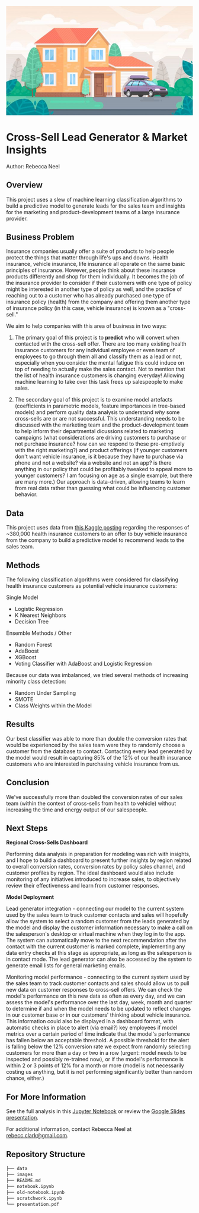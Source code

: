 ![Cartoon Picture of a House with a Car in Driveway](images/house_and_car.jpeg)

# Cross-Sell Lead Generator & Market Insights

Author: Rebecca Neel

## Overview

This project uses a slew of machine learning classification algorithms to build a predictive model to generate leads for the sales team and insights for the marketing and product-development teams of a large insurance provider.

## Business Problem

Insurance companies usually offer a suite of products to help people protect the things that matter through life's ups and downs. Health insurance, vehicle insurance, life insurance all operate on the same basic principles of insurance. However, people think about these insurance products differently and shop for them individually. It becomes the job of the insurance provider to consider if their customers with one type of policy might be interested in another type of policy as well, and the practice of reaching out to a customer who has already purchased one type of insurance policy (health) from the company and offering them another type of insurance policy (in this case, vehicle insurance) is known as a "cross-sell."

We aim to help companies with this area of business in two ways:

1. The primary goal of this project is to **predict** who will convert when contacted with the cross-sell offer. There are too many existing health insurance customers for any individual employee or even team of employees to go through them all and classify them as a lead or not, especially when you consider the mental fatigue this could induce on top of needing to actually make the sales contact. Not to mention that the list of health insurance customers is changing everyday! Allowing machine learning to take over this task frees up salespeople to make sales.

2. The secondary goal of this project is to examine model artefacts (coefficients in parametric models, feature importances in tree-based models) and perform quality data analysis to understand *why* some cross-sells are or are not successful. This understanding needs to be discussed with the marketing team and the product-development team to help inform their departmental dicussions related to marketing campaigns (what considerations are driving customers to purchase or not purchase insurance? how can we respond to these pre-emptively with the right marketing?) and product offerings (if younger customers don't want vehicle insurance, is it because they have to purchase via phone and not a website? via a website and not an app? is there anything in our policy that could be profitably tweaked to appeal more to younger customers? I am focusing on age as a single example, but there are many more.) Our approach is data-driven, allowing teams to learn from real data rather than guessing what could be influencing customer behavior.

## Data

This project uses data from [this Kaggle posting](https://www.kaggle.com/datasets/anmolkumar/health-insurance-cross-sell-prediction) regarding the responses of ~380,000 health insurance customers to an offer to buy vehicle insurance from the company to build a predictive model to recommend leads to the sales team.

## Methods

The following classification algorithms were considered for classifying health insurance customers as potential vehicle insurance customers:

Single Model
- Logistic Regression
- K Nearest Neighbors
- Decision Tree

Ensemble Methods / Other
- Random Forest
- AdaBoost
- XGBoost
- Voting Classifier with AdaBoost and Logistic Regression

Because our data was imbalanced, we tried several methods of increasing minority class detection:

- Random Under Sampling
- SMOTE
- Class Weights within the Model

## Results

Our best classifier was able to more than double the conversion rates that would be experienced by the sales team were they to randomly choose a customer from the database to contact. Contacting every lead generated by the model would result in capturing 85% of the 12% of our health insurance customers who are interested in purchasing vehicle insurance from us.

## Conclusion

We've successfully more than doubled the conversion rates of our sales team (within the context of cross-sells from health to vehicle) without increasing the time and energy output of our salespeople.

## Next Steps

**Regional Cross-Sells Dashboard**

Performing data analysis in preparation for modeling was rich with insights, and I hope to build a dashboard to present further insights by region related to overall conversion rates, conversion rates by policy sales channel, and customer profiles by region. The ideal dashboard would also include monitoring of any initiatives introduced to increase sales, to objectively review their effectiveness and learn from customer responses.

**Model Deployment**

Lead generator integration - connecting our model to the current system used by the sales team to track customer contacts and sales will hopefully allow the system to select a random customer from the leads generated by the model and display the customer information necessary to make a call on the salesperson's desktop or virtual machine when they log in to the app. The system can automatically move to the next recommendation after the contact with the current customer is marked complete, implementing any data entry checks at this stage as appropriate, as long as the salesperson is in contact mode. The lead generator can also be accessed by the system to generate email lists for general marketing emails.

Monitoring model performance - connecting to the current system used by the sales team to track customer contacts and sales should allow us to pull new data on customer responses to cross-sell offers. We can check the model's performance on this new data as often as every day, and we can assess the model's performance over the last day, week, month and quarter to determine if and when the model needs to be updated to reflect changes in our customer base or in our customers' thinking about vehicle insurance. This information could also be displayed in a dashboard format, with automatic checks in place to alert (via email?) key employees if model metrics over a certain period of time indicate that the model's performance has fallen below an acceptable threshold. A possible threshold for the alert is falling below the 12% conversion rate we expect from randomly selecting customers for more than a day or two in a row (urgent: model needs to be inspected and possibly re-trained now), or if the model's performance is within 2 or 3 points of 12% for a month or more (model is not necessarily costing us anything, but it is not performing significantly better than random chance, either.)


## For More Information

See the full analysis in this [Jupyter Notebook](notebook.ipynb) or review the [Google Slides presentation](presentation.pdf).

For additional information, contact Rebecca Neel at rebecc.clark@gmail.com.

## Repository Structure

```
├── data
├── images
├── README.md
├── notebook.ipynb
├── old-notebook.ipynb
├── scratchwork.ipynb
└── presentation.pdf
```